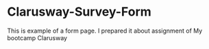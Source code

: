 # Clarusway-Survey-Form
This is example of a form page. I prepared it about assignment of My bootcamp Clarusway 
